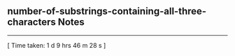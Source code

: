 <h2>number-of-substrings-containing-all-three-characters Notes</h2><hr>[ Time taken: 1 d 9 hrs 46 m 28 s ]